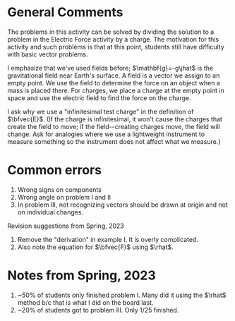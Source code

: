 # General Comments

The problems in this activity can be solved by dividing the solution to a problem in the Electric Force activity by a charge. The motivation for this activity and such problems is that at this point, students still have difficulty with basic vector problems.

I emphasize that we've used fields before; $\mathbf{g}=-g\jhat$ is the gravitational field near Earth's surface. A field is a vector we assign to an empty point. We use the field to determine the force on an object when a mass is placed there. For charges, we place a charge at the empty point in space and use the electric field to find the force on the charge.

I ask why we use a "infinitesimal test charge" in the definition of $\bfvec{E}$. (If the charge is infinitesimal, it won't cause the charges that create the field to move; if the field--creating charges move, the field will change. Ask for analogies where we use a lightweight instrument to measure something so the instrument does not affect what we measure.)

# Common errors

1. Wrong signs on components
2. Wrong angle on problem I and II
3. In problem III, not recognizing vectors should be drawn at origin and not on individual changes.

Revision suggestions from Spring, 2023

1. Remove the "derivation" in example I. It is overly complicated.
2. Also note the equation for $\bfvec{F}$ using $\rhat$.

# Notes from Spring, 2023

1. ~50% of students only finished problem I. Many did it using the $\rhat$ method b/c that is what I did on the board last.
2. ~20% of students got to problem III. Only 1/25 finished.